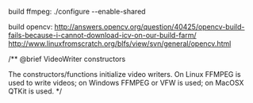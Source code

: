 build ffmpeg:
./configure --enable-shared

build opencv:
http://answers.opencv.org/question/40425/opencv-build-fails-because-i-cannot-download-icv-on-our-build-farm/
http://www.linuxfromscratch.org/blfs/view/svn/general/opencv.html

/** @brief VideoWriter constructors

The constructors/functions initialize video writers. On Linux FFMPEG is used to write videos; on
Windows FFMPEG or VFW is used; on MacOSX QTKit is used.
 */
